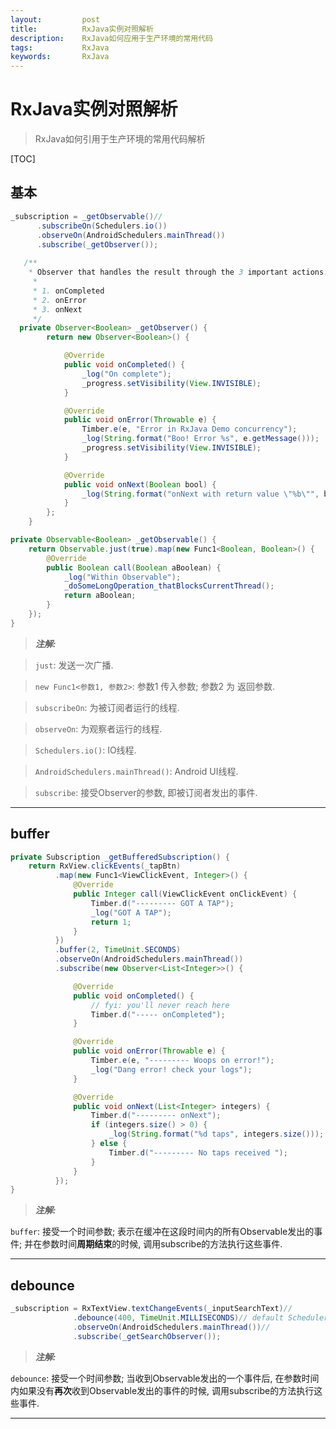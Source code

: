 ```yaml
---
layout:         post
title:          RxJava实例对照解析
description:    RxJava如何应用于生产环境的常用代码
tags:           RxJava
keywords:       RxJava
---
```


# RxJava实例对照解析

>RxJava如何引用于生产环境的常用代码解析
	
	
[TOC]


## 基本

``` java
_subscription = _getObservable()//
      .subscribeOn(Schedulers.io())
      .observeOn(AndroidSchedulers.mainThread())
      .subscribe(_getObserver());
      
   /**
  	* Observer that handles the result through the 3 important actions:
     *
     * 1. onCompleted
     * 2. onError
     * 3. onNext
     */
  private Observer<Boolean> _getObserver() {
        return new Observer<Boolean>() {

            @Override
            public void onCompleted() {
                _log("On complete");
                _progress.setVisibility(View.INVISIBLE);
            }

            @Override
            public void onError(Throwable e) {
                Timber.e(e, "Error in RxJava Demo concurrency");
                _log(String.format("Boo! Error %s", e.getMessage()));
                _progress.setVisibility(View.INVISIBLE);
            }

            @Override
            public void onNext(Boolean bool) {
                _log(String.format("onNext with return value \"%b\"", bool));
            }
        };
    }

private Observable<Boolean> _getObservable() {
    return Observable.just(true).map(new Func1<Boolean, Boolean>() {
        @Override
        public Boolean call(Boolean aBoolean) {
            _log("Within Observable");
            _doSomeLongOperation_thatBlocksCurrentThread();
            return aBoolean;
        }
    });
}
```

>***注解:***

>`just`: 发送一次广播.

>`new Func1<参数1, 参数2>`: 参数1 传入参数; 参数2 为 返回参数.

>`subscribeOn`: 为被订阅者运行的线程.

>`observeOn`: 为观察者运行的线程.

>`Schedulers.io()`: IO线程.

>`AndroidSchedulers.mainThread()`: Android UI线程.

>`subscribe`: 接受Observer<T>的参数, 即被订阅者发出的事件.

------

## buffer

``` java
private Subscription _getBufferedSubscription() {
    return RxView.clickEvents(_tapBtn)
          .map(new Func1<ViewClickEvent, Integer>() {
              @Override
              public Integer call(ViewClickEvent onClickEvent) {
                  Timber.d("--------- GOT A TAP");
                  _log("GOT A TAP");
                  return 1;
              }
          })
          .buffer(2, TimeUnit.SECONDS)
          .observeOn(AndroidSchedulers.mainThread())
          .subscribe(new Observer<List<Integer>>() {

              @Override
              public void onCompleted() {
                  // fyi: you'll never reach here
                  Timber.d("----- onCompleted");
              }

              @Override
              public void onError(Throwable e) {
                  Timber.e(e, "--------- Woops on error!");
                  _log("Dang error! check your logs");
              }

              @Override
              public void onNext(List<Integer> integers) {
                  Timber.d("--------- onNext");
                  if (integers.size() > 0) {
                      _log(String.format("%d taps", integers.size()));
                  } else {
                      Timber.d("--------- No taps received ");
                  }
              }
          });
}
```

>***注解:***

`buffer`: 接受一个时间参数; 表示在缓冲在这段时间内的所有Observable发出的事件; 并在参数时间**周期结束**的时候, 调用subscribe的方法执行这些事件.

---

## debounce

```java
_subscription = RxTextView.textChangeEvents(_inputSearchText)//
              .debounce(400, TimeUnit.MILLISECONDS)// default Scheduler is Computation
              .observeOn(AndroidSchedulers.mainThread())//
              .subscribe(_getSearchObserver());
```

>***注解:***

`debounce`: 接受一个时间参数; 当收到Observable发出的一个事件后, 在参数时间内如果没有**再次**收到Observable发出的事件的时候, 调用subscribe的方法执行这些事件. 

---



